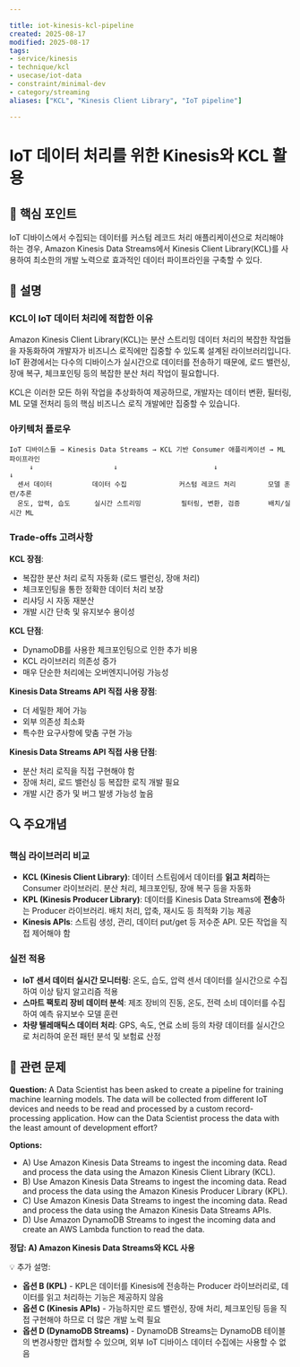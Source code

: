 ```yaml
---

title: iot-kinesis-kcl-pipeline
created: 2025-08-17
modified: 2025-08-17
tags:
- service/kinesis
- technique/kcl
- usecase/iot-data
- constraint/minimal-dev
- category/streaming
aliases: ["KCL", "Kinesis Client Library", "IoT pipeline"]

---
```


# IoT 데이터 처리를 위한 Kinesis와 KCL 활용

## 🎯 핵심 포인트

IoT 디바이스에서 수집되는 데이터를 커스텀 레코드 처리 애플리케이션으로 처리해야 하는 경우, Amazon Kinesis Data Streams에서 Kinesis Client Library(KCL)를 사용하여 최소한의 개발 노력으로 효과적인 데이터 파이프라인을 구축할 수 있다.

## 📝 설명

### KCL이 IoT 데이터 처리에 적합한 이유

Amazon Kinesis Client Library(KCL)는 분산 스트리밍 데이터 처리의 복잡한 작업들을 자동화하여 개발자가 비즈니스 로직에만 집중할 수 있도록 설계된 라이브러리입니다. IoT 환경에서는 다수의 디바이스가 실시간으로 데이터를 전송하기 때문에, 로드 밸런싱, 장애 복구, 체크포인팅 등의 복잡한 분산 처리 작업이 필요합니다.

KCL은 이러한 모든 하위 작업을 추상화하여 제공하므로, 개발자는 데이터 변환, 필터링, ML 모델 전처리 등의 핵심 비즈니스 로직 개발에만 집중할 수 있습니다.

### 아키텍처 플로우

```
IoT 디바이스들 → Kinesis Data Streams → KCL 기반 Consumer 애플리케이션 → ML 파이프라인
     ↓                    ↓                        ↓                     ↓
  센서 데이터          데이터 수집             커스텀 레코드 처리        모델 훈련/추론
  온도, 압력, 습도      실시간 스트리밍          필터링, 변환, 검증       배치/실시간 ML
```

### Trade-offs 고려사항

**KCL 장점**:
- 복잡한 분산 처리 로직 자동화 (로드 밸런싱, 장애 처리)
- 체크포인팅을 통한 정확한 데이터 처리 보장
- 리샤딩 시 자동 재분산
- 개발 시간 단축 및 유지보수 용이성

**KCL 단점**:
- DynamoDB를 사용한 체크포인팅으로 인한 추가 비용
- KCL 라이브러리 의존성 증가
- 매우 단순한 처리에는 오버엔지니어링 가능성

**Kinesis Data Streams API 직접 사용 장점**:
- 더 세밀한 제어 가능
- 외부 의존성 최소화
- 특수한 요구사항에 맞춤 구현 가능

**Kinesis Data Streams API 직접 사용 단점**:
- 분산 처리 로직을 직접 구현해야 함
- 장애 처리, 로드 밸런싱 등 복잡한 로직 개발 필요
- 개발 시간 증가 및 버그 발생 가능성 높음

## 🔍 주요개념

### 핵심 라이브러리 비교

- **KCL (Kinesis Client Library)**: 데이터 스트림에서 데이터를 **읽고 처리**하는 Consumer 라이브러리. 분산 처리, 체크포인팅, 장애 복구 등을 자동화
- **KPL (Kinesis Producer Library)**: 데이터를 Kinesis Data Streams에 **전송**하는 Producer 라이브러리. 배치 처리, 압축, 재시도 등 최적화 기능 제공
- **Kinesis APIs**: 스트림 생성, 관리, 데이터 put/get 등 저수준 API. 모든 작업을 직접 제어해야 함

### 실전 적용

- **IoT 센서 데이터 실시간 모니터링**: 온도, 습도, 압력 센서 데이터를 실시간으로 수집하여 이상 탐지 알고리즘 적용
- **스마트 팩토리 장비 데이터 분석**: 제조 장비의 진동, 온도, 전력 소비 데이터를 수집하여 예측 유지보수 모델 훈련
- **차량 텔레매틱스 데이터 처리**: GPS, 속도, 연료 소비 등의 차량 데이터를 실시간으로 처리하여 운전 패턴 분석 및 보험료 산정

## 📝 관련 문제

**Question:** A Data Scientist has been asked to create a pipeline for training machine learning models. The data will be collected from different IoT devices and needs to be read and processed by a custom record-processing application. How can the Data Scientist process the data with the least amount of development effort?

**Options:**

- A) Use Amazon Kinesis Data Streams to ingest the incoming data. Read and process the data using the Amazon Kinesis Client Library (KCL).
- B) Use Amazon Kinesis Data Streams to ingest the incoming data. Read and process the data using the Amazon Kinesis Producer Library (KPL).
- C) Use Amazon Kinesis Data Streams to ingest the incoming data. Read and process the data using the Amazon Kinesis Data Streams APIs.
- D) Use Amazon DynamoDB Streams to ingest the incoming data and create an AWS Lambda function to read the data.

**정답: A) Amazon Kinesis Data Streams와 KCL 사용**

💡 추가 설명:

- **옵션 B (KPL)** - KPL은 데이터를 Kinesis에 전송하는 Producer 라이브러리로, 데이터를 읽고 처리하는 기능은 제공하지 않음
- **옵션 C (Kinesis APIs)** - 가능하지만 로드 밸런싱, 장애 처리, 체크포인팅 등을 직접 구현해야 하므로 더 많은 개발 노력 필요
- **옵션 D (DynamoDB Streams)** - DynamoDB Streams는 DynamoDB 테이블의 변경사항만 캡처할 수 있으며, 외부 IoT 디바이스 데이터 수집에는 사용할 수 없음
